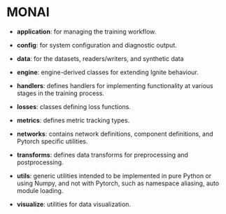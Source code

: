 # MONAI

* **application**: for managing the training workflow.

* **config**: for system configuration and diagnostic output.

* **data**: for the datasets, readers/writers, and synthetic data

* **engine**: engine-derived classes for extending Ignite behaviour.

* **handlers**: defines handlers for implementing functionality at various stages in the training process.

* **losses**: classes defining loss functions.

* **metrics**: defines metric tracking types.

* **networks**: contains network definitions, component definitions, and Pytorch specific utilities.

* **transforms**: defines data transforms for preprocessing and postprocessing.

* **utils**: generic utilities intended to be implemented in pure Python or using Numpy,
and not with Pytorch, such as namespace aliasing, auto module loading.

* **visualize**: utilities for data visualization.